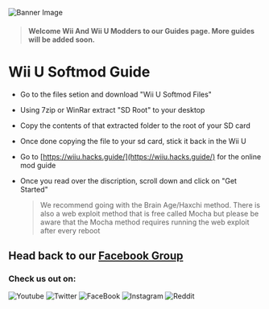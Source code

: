 ![Banner Image](https://WiiMasterRob.github.io/Wii-And-Wii-U-Guides/images/Banner-short.jpg)

  > #### **Welcome Wii And Wii U Modders to our Guides page.  More guides will be added soon.**


# Wii U Softmod Guide

* Go to the files setion and download "Wii U Softmod Files"

* Using 7zip or WinRar extract "SD Root" to your desktop

* Copy the contents of that extracted folder to the root of your SD card

* Once done copying the file to your sd card, stick it back in the Wii U

* Go to [https://wiiu.hacks.guide/](https://wiiu.hacks.guide/) for the online mod guide

* Once you read over the discription, scroll down and click on "Get Started"

   > We recommend going with the Brain Age/Haxchi method. There is also a web exploit method that is free called Mocha but please be aware that the Mocha method requires running the web exploit after every reboot



## Head back to our [Facebook Group](https://www.facebook.com/groups/wiiwiiumodders)

### Check us out on:

![Youtube](https://WiiMasterRob.github.io/Wii-And-Wii-U-Guides/images/Youtube.png) ![Twitter](https://WiiMasterRob.github.io/Wii-And-Wii-U-Guides/images/Twitter.png) ![FaceBook](https://WiiMasterRob.github.io/Wii-And-Wii-U-Guides/images/FBlogo.png) ![Instagram](https://WiiMasterRob.github.io/Wii-And-Wii-U-Guides/images/Instagram.png) ![Reddit](https://WiiMasterRob.github.io/Wii-And-Wii-U-Guides/images/Reddit.png)
